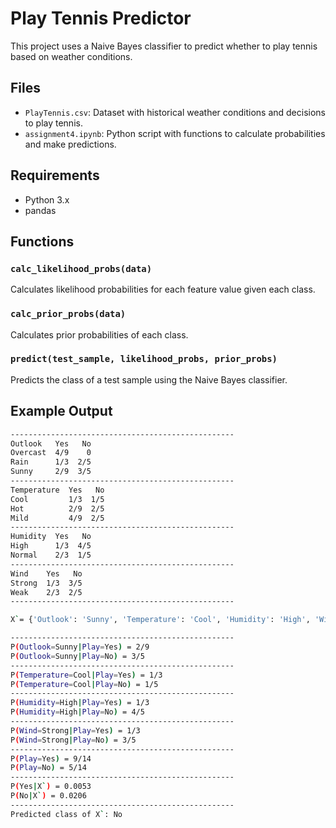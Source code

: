 # Play Tennis Predictor

This project uses a Naive Bayes classifier to predict whether to play tennis based on weather conditions.

## Files

- `PlayTennis.csv`: Dataset with historical weather conditions and decisions to play tennis.
- `assignment4.ipynb`: Python script with functions to calculate probabilities and make predictions.

## Requirements

- Python 3.x
- pandas



## Functions

### `calc_likelihood_probs(data)`
Calculates likelihood probabilities for each feature value given each class.

### `calc_prior_probs(data)`
Calculates prior probabilities of each class.

### `predict(test_sample, likelihood_probs, prior_probs)`
Predicts the class of a test sample using the Naive Bayes classifier.

## Example Output

```sh
--------------------------------------------------
Outlook   Yes   No
Overcast  4/9    0
Rain      1/3  2/5
Sunny     2/9  3/5
--------------------------------------------------
Temperature  Yes   No
Cool         1/3  1/5
Hot          2/9  2/5
Mild         4/9  2/5
--------------------------------------------------
Humidity  Yes   No
High      1/3  4/5
Normal    2/3  1/5
--------------------------------------------------
Wind    Yes   No
Strong  1/3  3/5
Weak    2/3  2/5
--------------------------------------------------

X`= {'Outlook': 'Sunny', 'Temperature': 'Cool', 'Humidity': 'High', 'Wind': 'Strong'}

--------------------------------------------------
P(Outlook=Sunny|Play=Yes) = 2/9
P(Outlook=Sunny|Play=No) = 3/5
--------------------------------------------------
P(Temperature=Cool|Play=Yes) = 1/3
P(Temperature=Cool|Play=No) = 1/5
--------------------------------------------------
P(Humidity=High|Play=Yes) = 1/3
P(Humidity=High|Play=No) = 4/5
--------------------------------------------------
P(Wind=Strong|Play=Yes) = 1/3
P(Wind=Strong|Play=No) = 3/5
--------------------------------------------------
P(Play=Yes) = 9/14
P(Play=No) = 5/14
--------------------------------------------------
P(Yes|X`) = 0.0053
P(No|X`) = 0.0206
--------------------------------------------------
Predicted class of X`: No
```
